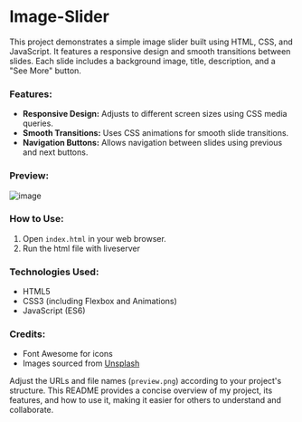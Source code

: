 # Image-Slider

This project demonstrates a simple image slider built using HTML, CSS, and JavaScript. It features a responsive design and smooth transitions between slides. Each slide includes a background image, title, description, and a "See More" button.

### Features:
- **Responsive Design:** Adjusts to different screen sizes using CSS media queries.
- **Smooth Transitions:** Uses CSS animations for smooth slide transitions.
- **Navigation Buttons:** Allows navigation between slides using previous and next buttons.

### Preview:
![image](https://github.com/user-attachments/assets/d9e86239-20c1-4ea9-8f25-25de5181e70e)


### How to Use:
1. Open `index.html` in your web browser.
2. Run the html file with liveserver

### Technologies Used:
- HTML5
- CSS3 (including Flexbox and Animations)
- JavaScript (ES6)

### Credits:
- Font Awesome for icons
- Images sourced from [Unsplash](https://unsplash.com)



Adjust the URLs and file names (`preview.png`) according to your project's structure. This README provides a concise overview of my project, its features, and how to use it, making it easier for others to understand and collaborate.
